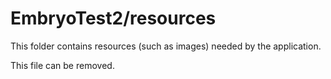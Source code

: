 # EmbryoTest2/resources

This folder contains resources (such as images) needed by the application. 

This file can be removed.
